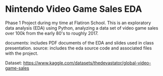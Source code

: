 # Nintendo Video Game Sales EDA

Phase 1 Project during my time at Flatiron School. This is an exploratory data analysis (EDA) using Python, analyzing a data set of video game sales over 100k from the early 80's to roughly 2017.

documents: includes PDF documents of the EDA and slides used in class presentation.
source: includes the eda source code and associated files with the project.

Dataset: https://www.kaggle.com/datasets/thedevastator/global-video-game-sales
